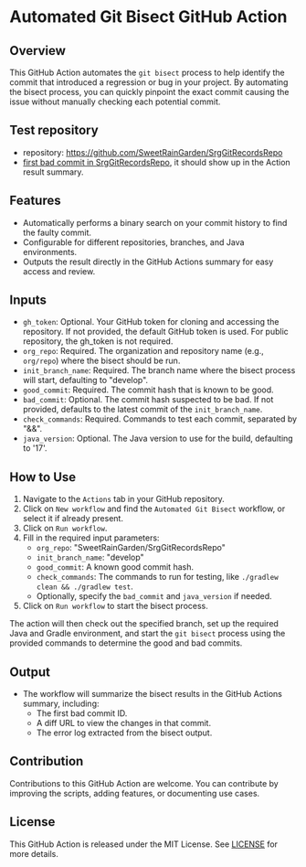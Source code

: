 # Automated Git Bisect GitHub Action

## Overview
This GitHub Action automates the `git bisect` process to help identify the commit that introduced a regression or bug in your project. By automating the bisect process, you can quickly pinpoint the exact commit causing the issue without manually checking each potential commit.

## Test repository
- repository: https://github.com/SweetRainGarden/SrgGitRecordsRepo
- [first bad commit in SrgGitRecordsRepo](https://github.com/SweetRainGarden/SrgGitRecordsRepo/commit/7abdb50f6b661a3e9039c3d4d315600da7b2729e), it should show up in the Action result summary.

## Features
- Automatically performs a binary search on your commit history to find the faulty commit.
- Configurable for different repositories, branches, and Java environments.
- Outputs the result directly in the GitHub Actions summary for easy access and review.

## Inputs

- `gh_token`: Optional. Your GitHub token for cloning and accessing the repository. If not provided, the default GitHub token is used. For public repository, the gh_token is not required.
- `org_repo`: Required. The organization and repository name (e.g., `org/repo`) where the bisect should be run.
- `init_branch_name`: Required. The branch name where the bisect process will start, defaulting to "develop".
- `good_commit`: Required. The commit hash that is known to be good.
- `bad_commit`: Optional. The commit hash suspected to be bad. If not provided, defaults to the latest commit of the `init_branch_name`.
- `check_commands`: Required. Commands to test each commit, separated by "&&".
- `java_version`: Optional. The Java version to use for the build, defaulting to '17'.

## How to Use

1. Navigate to the `Actions` tab in your GitHub repository.
2. Click on `New workflow` and find the `Automated Git Bisect` workflow, or select it if already present.
3. Click on `Run workflow`.
4. Fill in the required input parameters:
    - `org_repo`: "SweetRainGarden/SrgGitRecordsRepo"
    - `init_branch_name`: "develop"
    - `good_commit`: A known good commit hash.
    - `check_commands`: The commands to run for testing, like `./gradlew clean && ./gradlew test`.
    - Optionally, specify the `bad_commit` and `java_version` if needed.
5. Click on `Run workflow` to start the bisect process.

The action will then check out the specified branch, set up the required Java and Gradle environment, and start the `git bisect` process using the provided commands to determine the good and bad commits.

## Output
- The workflow will summarize the bisect results in the GitHub Actions summary, including:
  - The first bad commit ID.
  - A diff URL to view the changes in that commit.
  - The error log extracted from the bisect output.

## Contribution
Contributions to this GitHub Action are welcome. You can contribute by improving the scripts, adding features, or documenting use cases.

## License
This GitHub Action is released under the MIT License. See [LICENSE](LICENSE) for more details.
